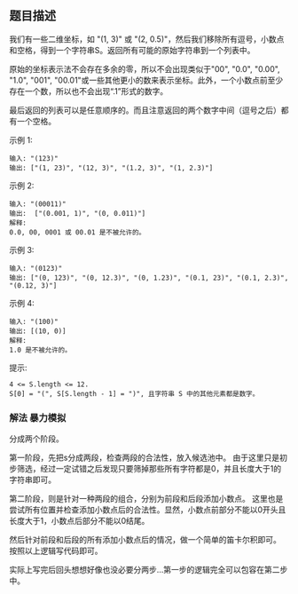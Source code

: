 ## 题目描述
我们有一些二维坐标，如 "(1, 3)" 或 "(2, 0.5)"，然后我们移除所有逗号，小数点和空格，得到一个字符串S。返回所有可能的原始字符串到一个列表中。

原始的坐标表示法不会存在多余的零，所以不会出现类似于"00", "0.0", "0.00", "1.0", "001", "00.01"或一些其他更小的数来表示坐标。此外，一个小数点前至少存在一个数，所以也不会出现“.1”形式的数字。

最后返回的列表可以是任意顺序的。而且注意返回的两个数字中间（逗号之后）都有一个空格。

示例 1:
```
输入: "(123)"
输出: ["(1, 23)", "(12, 3)", "(1.2, 3)", "(1, 2.3)"]
```
示例 2:
```
输入: "(00011)"
输出:  ["(0.001, 1)", "(0, 0.011)"]
解释: 
0.0, 00, 0001 或 00.01 是不被允许的。
```
示例 3:
```
输入: "(0123)"
输出: ["(0, 123)", "(0, 12.3)", "(0, 1.23)", "(0.1, 23)", "(0.1, 2.3)", "(0.12, 3)"]
```
示例 4:
```
输入: "(100)"
输出: [(10, 0)]
解释: 
1.0 是不被允许的。
```

提示:
```
4 <= S.length <= 12.
S[0] = "(", S[S.length - 1] = ")", 且字符串 S 中的其他元素都是数字。
```

### 解法 暴力模拟
分成两个阶段。

第一阶段，先把s分成两段，检查两段的合法性，放入候选池中。
由于这里只是初步筛选，经过一定试错之后发现只要筛掉那些所有字符都是0，并且长度大于1的字符串即可。

第二阶段，则是针对一种两段的组合，分别为前段和后段添加小数点。
这里也是尝试所有位置并检查添加小数点后的合法性。显然，小数点前部分不能以0开头且长度大于1，小数点后部分不能以0结尾。

然后针对前段和后段的所有添加小数点后的情况，做一个简单的笛卡尔积即可。
按照以上逻辑写代码即可。

实际上写完后回头想想好像也没必要分两步…第一步的逻辑完全可以包容在第二步中。